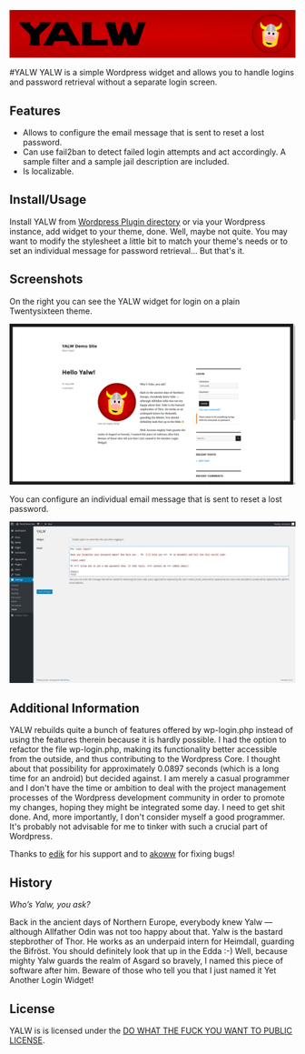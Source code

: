 ![banner](https://github.com/otacke/yalw/blob/master/assets/yalw_banner_1920.png "banner")

#YALW
YALW is a simple Wordpress widget and allows you to handle logins and password retrieval without a separate login screen.

## Features
* Allows to configure the email message that is sent to reset a lost password.
* Can use fail2ban to detect failed login attempts and act accordingly. A sample filter and a sample jail description are included.
* Is localizable.

## Install/Usage
Install YALW from [Wordpress Plugin directory](https://wordpress.org/plugins/yalw/) or via your Wordpress instance, add widget to your theme, done. Well, maybe not quite. You may want to modify the stylesheet a little bit to match your theme's needs or to set an individual message for password retrieval... But that's it.

## Screenshots
On the right you can see the YALW widget for login on a plain Twentysixteen theme.

![login widget](https://github.com/otacke/yalw/blob/master/assets/screenshot-1.png "login widget")

You can configure an individual email message that is sent to reset a lost password.

![settings](https://github.com/otacke/yalw/blob/master/assets/screenshot-2.png "settings")

## Additional Information
YALW rebuilds quite a bunch of features offered by wp-login.php instead of using the features therein because it is hardly possible. I had the option to refactor the file wp-login.php, making its functionality better accessible from the outside, and thus contributing to the Wordpress Core. I thought about that possibility for approximately 0.0897 seconds (which is a long time for an android) but decided against. I am merely a casual programmer and I don't have the time or ambition to deal with the project management processes of the Wordpress development community in order to promote my changes, hoping they might be integrated some day. I need to get shit done. And, more importantly, I don't consider myself a good programmer. It's probably not advisable for me to tinker with such a crucial part of Wordpress.

Thanks to [edik](https://profiles.wordpress.org/plocha/ "edik") for his support and to [akoww](https://github.com/akoww) for fixing bugs!

## History
_Who’s Yalw, you ask?_

Back in the ancient days of Northern Europe, everybody knew Yalw — although Allfather Odin was not too happy about that. Yalw is the bastard stepbrother of Thor. He works as an underpaid intern for Heimdall, guarding the Bifröst. You should definitely look that up in the Edda :-)
Well, because mighty Yalw guards the realm of Asgard so bravely, I named this piece of software after him. Beware of those who tell you that I just named it Yet Another Login Widget!

## License
YALW is is licensed under the [DO WHAT THE FUCK YOU WANT TO PUBLIC LICENSE](http://www.wtfpl.net).
